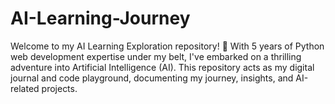 # AI-Learning-Journey
Welcome to my AI Learning Exploration repository! 🚀  With 5 years of Python web development expertise under my belt, I've embarked on a thrilling adventure into Artificial Intelligence (AI). This repository acts as my digital journal and code playground, documenting my journey, insights, and AI-related projects.
